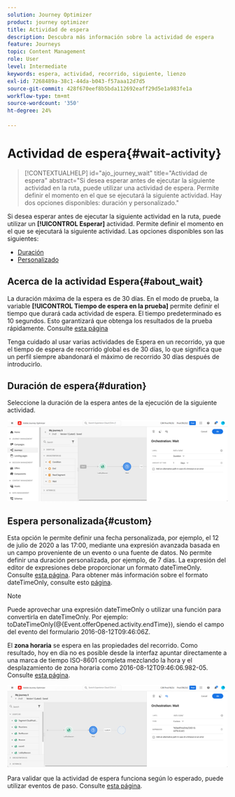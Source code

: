 ```yaml
---
solution: Journey Optimizer
product: journey optimizer
title: Actividad de espera
description: Descubra más información sobre la actividad de espera
feature: Journeys
topic: Content Management
role: User
level: Intermediate
keywords: espera, actividad, recorrido, siguiente, lienzo
exl-id: 7268489a-38c1-44da-b043-f57aaa12d7d5
source-git-commit: 428f670eef8b5bda112692eaff29d5e1a983fe1a
workflow-type: tm+mt
source-wordcount: '350'
ht-degree: 24%

---
```


# Actividad de espera{#wait-activity}

>[!CONTEXTUALHELP]
>id="ajo_journey_wait"
>title="Actividad de espera"
>abstract="Si desea esperar antes de ejecutar la siguiente actividad en la ruta, puede utilizar una actividad de espera. Permite definir el momento en el que se ejecutará la siguiente actividad. Hay dos opciones disponibles: duración y personalizado."

Si desea esperar antes de ejecutar la siguiente actividad en la ruta, puede utilizar un **[!UICONTROL Esperar]** actividad. Permite definir el momento en el que se ejecutará la siguiente actividad. Las opciones disponibles son las siguientes:

* [Duración](#duration)
* [Personalizado](#custom)

<!--
* [Email send time optimization](#email_send_time_optimization)
* [Fixed date](#fixed_date) 
-->

## Acerca de la actividad Espera{#about_wait}

La duración máxima de la espera es de 30 días. En el modo de prueba, la variable **[!UICONTROL Tiempo de espera en la prueba]** permite definir el tiempo que durará cada actividad de espera. El tiempo predeterminado es 10 segundos. Esto garantizará que obtenga los resultados de la prueba rápidamente. Consulte [esta página](../building-journeys/testing-the-journey.md)

Tenga cuidado al usar varias actividades de Espera en un recorrido, ya que el tiempo de espera de recorrido global es de 30 días, lo que significa que un perfil siempre abandonará el máximo de recorrido 30 días después de introducirlo.

## Duración de espera{#duration}

Seleccione la duración de la espera antes de la ejecución de la siguiente actividad.

![](assets/journey55.png)

<!--
## Fixed date wait{#fixed_date}

Select the date for the execution of the next activity.

![](assets/journey56.png)

-->

## Espera personalizada{#custom}

Esta opción le permite definir una fecha personalizada, por ejemplo, el 12 de julio de 2020 a las 17:00, mediante una expresión avanzada basada en un campo proveniente de un evento o una fuente de datos. No permite definir una duración personalizada, por ejemplo, de 7 días. La expresión del editor de expresiones debe proporcionar un formato dateTimeOnly. Consulte [esta página](expression/expressionadvanced.md). Para obtener más información sobre el formato dateTimeOnly, consulte esto [página](expression/data-types.md).

>[!NOTE]
>
>Puede aprovechar una expresión dateTimeOnly o utilizar una función para convertirla en dateTimeOnly. Por ejemplo: toDateTimeOnly(@{Event.offerOpened.activity.endTime}), siendo el campo del evento del formulario 2016-08-12T09:46:06Z.
>
>El **zona horaria** se espera en las propiedades del recorrido. Como resultado, hoy en día no es posible desde la interfaz apuntar directamente a una marca de tiempo ISO-8601 completa mezclando la hora y el desplazamiento de zona horaria como 2016-08-12T09:46:06.982-05. Consulte [esta página](../building-journeys/timezone-management.md).

![](assets/journey57.png)

Para validar que la actividad de espera funciona según lo esperado, puede utilizar eventos de paso. Consulte [esta página](../reports/query-examples.md#common-queries).

<!--## Email send time optimization{#email_send_time_optimization}

This type of wait uses a score calculated in Adobe Experience Platform. The score calculates the propensity to click or open an email in the future based on past behavior. Note that the algorithm calculating the score needs a certain amount of data to work. As a result, when it does not have enough data, the default wait time will apply. At publication time, you’ll be notified that the default time applies.

>[!NOTE]
>
>The first event of your journey must have a namespace.
>
>This capability is only available after an **[!UICONTROL Email]** activity. You need to have Adobe Campaign Standard.

1. In the **[!UICONTROL Amount of time]** field, define the number of hours to consider to optimize email sending.
1. In the **[!UICONTROL Optimization type]** field, choose if the optimization should increase clicks or opens.
1. In the **[!UICONTROL Default time]** field, define the default time to wait if the predictive send time score is not available.

    >[!NOTE]
    >
    >Note that the send time score can be unavailable because there is not enough data to perform the calculation. In this case, you will be informed, at publication time, that the default time applies.

![](assets/journey57bis.png)-->


